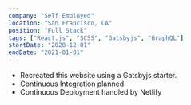 ```yaml
---
company: "Self Employed"
location: "San Francisco, CA"
position: "Full Stack"
tags: ["React.js", "SCSS", "Gatsbyjs", "GraphQL"]
startDate: "2020-12-01"
endDate: "2021-01-01"
---
```


- Recreated this website using a Gatsbyjs starter.
- Continuous Integration planned
- Continuous Deployment handled by Netlify

